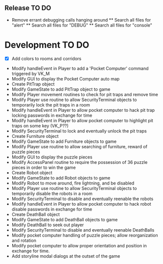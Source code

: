 ## Release TO DO
* Remove errant debugging calls hanging around
** Search all files for "alert"
** Search all files for "DEBUG"
** Search all files for "console"

# Development TO DO
* [X] Add colors to rooms and corridors
* Modify handleEvent in Player to add a 'Pocket Computer' command
  triggered by VK_M
* Modify GUI to display the Pocket Computer auto map
* Create PitTrap object
* Modify GameState to add PitTrap object to game
* Modify Player movement routines to check for pit traps and remove time
* Modify Player use routine to allow SecurityTerminal objects to
  temporarily lock the pit traps in a room
* Modify handleEvent in Player to allow pocket computer to hack
  pit trap locking passwords in exchange for time
* Modify handleEvent in Player to allow pocket computer to highlight
  pit traps on some key (VK_P??)
* Modify SecurityTerminal to lock and eventually unlock the pit traps
* Create Furniture object
* Modify GameState to add Furniture objects to game
* Modify Player use routine to allow searching of furniture, reward of
  puzzle pieces
* Modify GUI to display the puzzle pieces
* Modify AccessPanel routine to require the possession of 36 puzzle
  pieces in order to win the game
* Create Robot object
* Modify GameState to add Robot objects to game
* Modify Robot to move around, fire lightning, and be disabled
* Modify Player use routine to allow SecurityTerminal objects to
  temporarily disable the robots in a room
* Modify SecurityTerminal to disable and eventually reenable the robots
* Modify handleEvent in Player to allow pocket computer to hack
  robot disable passwords in exchange for time
* Create DeathBall object
* Modify GameState to add DeathBall objects to game
* Modify DeathBall to seek out player
* Modify SecurityTerminal to disable and eventually reenable DeathBalls
* Modify pocket computer handling of puzzle pieces; allow reorganization
  and rotation
* Modify pocket computer to allow proper orientation and position in
  exchange for time.
* Add storyline modal dialogs at the outset of the game
